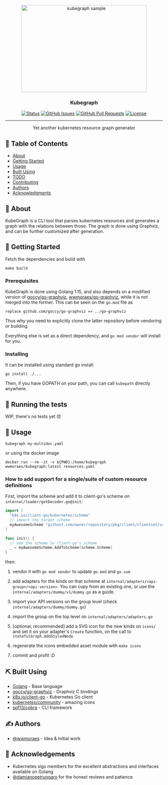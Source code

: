<p align="center">
 <img width=400px height=279px src="https://raw.githubusercontent.com/wwmoraes/kubegraph/master/sample.png" alt="kubegraph sample"></a>
</p>

<h3 align="center">Kubegraph</h3>

<div align="center">

[![Status](https://img.shields.io/badge/status-active-success.svg)]()
[![GitHub Issues](https://img.shields.io/github/issues/wwmoraes/kubegraph.svg)](https://github.com/wwmoraes/kubegraph/issues)
[![GitHub Pull Requests](https://img.shields.io/github/issues-pr/wwmoraes/kubegraph.svg)](https://github.com/wwmoraes/kubegraph/pulls)
[![License](https://img.shields.io/badge/license-MIT-blue.svg)](/LICENSE)

</div>

---

<p align="center"> Yet another kubernetes resource graph generator
    <br>
</p>

## 📝 Table of Contents

- [About](#about)
- [Getting Started](#getting_started)
- [Usage](#usage)
- [Built Using](#built_using)
- [TODO](../TODO.md)
- [Contributing](../CONTRIBUTING.md)
- [Authors](#authors)
- [Acknowledgments](#acknowledgement)

## 🧐 About <a name = "about"></a>

KubeGraph is a CLI tool that parses kubernetes resources and generates a graph
with the relations between those. The graph is done using Graphviz, and can be
further customized after generation.

## 🏁 Getting Started <a name = "getting_started"></a>

Fetch the dependencies and build with

```shell
make build
```

### Prerequisites

KubeGraph is done using Golang 1.15, and also depends on a modified version of
[goccy/go-graphviz](https://github.com/goccy/go-graphviz), [wwmoraes/go-graphviz](github.com/wwmoraes/go-graphviz),
while it is not merged into the former. This can be seen on the `go.mod` file as

```text
replace github.com/goccy/go-graphviz => ../go-graphviz
```

Thus why you need to explicitly clone the latter repository before vendoring or
building.

Everything else is set as a direct dependency, and `go mod vendor` will install
for you.

### Installing

It can be installed using standard go install

```shell
go install ./...
```

Then, if you have GOPATH on your path, you can call `kubepath` directly anywhere.

## 🔧 Running the tests <a name = "tests"></a>

WIP, there's no tests yet 😞

## 🎈 Usage <a name="usage"></a>

```shell
kubegraph my-multidoc.yaml
```

or using the docker image

```shell
docker run --rm -it -v ${PWD}:/home/kubegraph wwmoraes/kubegraph:latest resources.yaml
```

### How to add support for a single/suite of custom resource definitions

First, import the scheme and add it to client-go's scheme on `internal/loader/getDecoder.go@init`:

```go
import (
  "k8s.io/client-go/kubernetes/scheme"
  // import the target scheme
  myAwesomeScheme "githost.com/owner/repository/pkg/client/clientset/scheme"
)

func init() {
  // add the scheme to client-go's scheme
  _ = myAwesomeScheme.AddToScheme(scheme.Scheme)
}
```

then:

1. vendor it with `go mod vendor` to update `go.mod` and `go.sum`

1. add adapters for the kinds on that scheme at `internal/adapters/<api-group>/<api-version>`. You can
copy from an existing one, or use the `internal/adapters/dummy/v1/dummy.go` as a guide.

1. import your API versions on the group level (check `internal/adapters/dummy/dummy.go`)

1. import the group on the top level on `internal/adapters/adapters.go`

1. [optional, recommended] add a SVG icon for the new kinds on `icons/` and
set it on your adapter's `Create` function, on the call to `statefulGraph.AddStyledNode`

1. regenerate the icons embedded asset module with `make icons`

1. commit and profit :D

## ⛏️ Built Using <a name = "built_using"></a>

- [Golang](https://golang.org) - Base language
- [goccy/go-graphviz](https://github.com/goccy/go-graphviz) - Graphviz C bindings
- [k8s.io/client-go](https://github.com/kubernetes/client-go) - Kubernetes Go client
- [kubernetes/community](https://github.com/kubernetes/community) - amazing icons
- [spf13/cobra](github.com/spf13/cobra) - CLI framework

## ✍️ Authors <a name = "authors"></a>

- [@wwmoraes](https://github.com/wwmoraes) - Idea & Initial work

## 🎉 Acknowledgements <a name = "acknowledgement"></a>

- Kubernetes sigs members for the excellent abstractions and interfaces available on Golang
- [@damianopetrungaro](https://github.com/damianopetrungaro) for the honest reviews and patience
